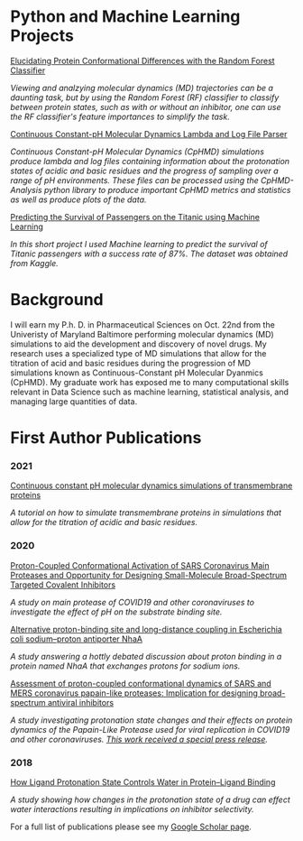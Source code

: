 # Python and Machine Learning Projects

[Elucidating Protein Conformational Differences with the Random Forest Classifier](https://hendejac.github.io/Protein-Conformations/)

*Viewing and analzying molecular dynamics (MD) trajectories can be a daunting task, but by using the Random Forest (RF) classifier to classify between protein states, such as with or without an inhibitor, one can use the RF classifier's feature importances to simplify the task.* 

[Continuous Constant-pH Molecular Dynamics Lambda and Log File Parser](https://hendejac.github.io/CpHMD-Analysis/)

*Continuous Constant-pH Molecular Dynamics (CpHMD) simulations produce lambda and log files containing information about the protonation states of acidic and basic residues and the progress of sampling over a range of pH environments. These files can be processed using the CpHMD-Analysis python library to produce important CpHMD metrics and statistics as well as produce plots of the data.*

[Predicting the Survival of Passengers on the Titanic using Machine Learning](https://hendejac.github.io/titanic_ml/)

*In this short project I used Machine learning to predict the survival of Titanic passengers with a success rate of 87%. The dataset was obtained from Kaggle.*

# Background 

I will earn my P.h. D. in Pharmaceutical Sciences on Oct. 22nd from the Univeristy of Maryland Baltimore performing molecular dynamics (MD) simulations to aid the development and discovery of novel drugs.
My research uses a specialized type of MD simulations that allow for the titration of acid and basic residues during the progression of MD simulations known as Continuous-Constant pH Molecular Dyanmics (CpHMD).
My graduate work has exposed me to many computational skills relevant in Data Science such as machine learning, statistical analysis, and managing large quantities of data.

# First Author Publications
### 2021
[Continuous constant pH molecular dynamics simulations of transmembrane proteins](https://www.ncbi.nlm.nih.gov/pmc/articles/PMC8062021/)

*A tutorial on how to simulate transmembrane proteins in simulations that allow for the titration of acidic and basic residues.*

### 2020
[Proton-Coupled Conformational Activation of SARS Coronavirus Main Proteases and Opportunity for Designing Small-Molecule Broad-Spectrum Targeted Covalent Inhibitors](https://pubs.acs.org/doi/abs/10.1021/jacs.0c10770)

*A study on main protease of COVID19 and other coronaviruses to investigate the effect of pH on the substrate binding site.*

[Alternative proton-binding site and long-distance coupling in Escherichia coli sodium–proton antiporter NhaA](https://www.pnas.org/content/117/41/25517.short)

*A study answering a hottly debated discussion about proton binding in a protein named NhaA that exchanges protons for sodium ions.*

[Assessment of proton-coupled conformational dynamics of SARS and MERS coronavirus papain-like proteases: Implication for designing broad-spectrum antiviral inhibitors](https://aip.scitation.org/doi/full/10.1063/5.0020458)

*A study investigating protonation state changes and their effects on protein dynamics of the Papain-Like Protease used for viral replication in COVID19 and other coronaviruses. [This work received a special press release](https://www.eurekalert.org/pub_releases/2020-09/aiop-pta090920.php).*

### 2018 
[How Ligand Protonation State Controls Water in Protein–Ligand Binding](https://pubs.acs.org/doi/abs/10.1021/acs.jpclett.8b02440)

*A study showing how changes in the protonation state of a drug can effect water interactions resulting in implications on inhibitor selectivity.*

For a full list of publications please see my [Google Scholar page](https://scholar.google.com/citations?hl=en&user=cje-_qEAAAAJ&view_op=list_works&sortby=pubdate).
